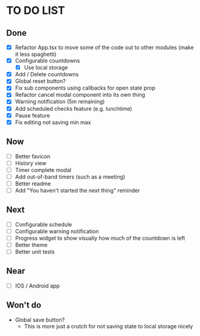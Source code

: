 # TO DO LIST

## Done

* [x] Refactor App.tsx to move some of the code out to other modules (make it
  less spaghetti)
* [x] Configurable countdowns
  * [x] Use local storage
* [x] Add / Delete countdowns
* [x] Global reset button?
* [x] Fix sub components using callbacks for open state prop
* [x] Refactor cancel modal component into its own thing
* [X] Warning notification (5m remaining)
* [X] Add scheduled checks feature (e.g. lunchtime)
* [X] Pause feature
* [X] Fix editing not saving min max

## Now

* [ ] Better favicon
* [ ] History view
* [ ] Timer complete modal
* [ ] Add out-of-band timers (such as a meeting)
* [ ] Better readme
* [ ] Add "You haven't started the next thing" reminder

## Next

* [ ] Configurable schedule
* [ ] Configurable warning notification
* [ ] Progress widget to show visually how much of the countdown is left
* [ ] Better theme
* [ ] Better unit tests

## Near

* [ ] IOS / Android app

## Won't do

* Global save button?
  * This is more just a crutch for not saving state to local storage nicely
